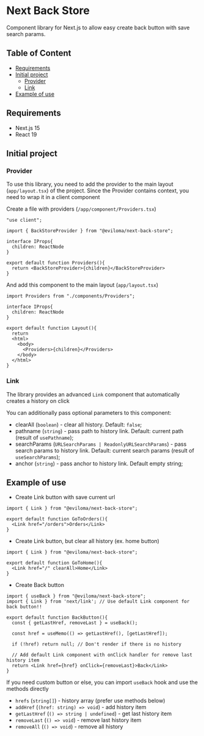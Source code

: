 # Next Back Store

Component library for Next.js to allow easy create back button with save search params.

## Table of Content

- [Requirements](#requirements)
- [Initial project](#initial-project)
  - [Provider](#provider)
  - [Link](#link)
- [Example of use](#example-of-use)

## Requirements

- Next.js 15
- React 19

## Initial project

### Provider

To use this library, you need to add the provider to the main layout (`app/layout.tsx`) of the project.
Since the Provider contains context, you need to wrap it in a client component

Create a file with providers (`/app/component/Providers.tsx`)

```tsx
"use client";

import { BackStoreProvider } from "@eviloma/next-back-store";

interface IProps{
  children: ReactNode
}

export default function Providers(){
  return <BackStoreProvider>{children}</BackStoreProvider>
}
```

And add this component to the main layout (`app/layout.tsx`)
```tsx
import Providers from "./components/Providers";

interface IProps{
  children: ReactNode
}

export default function Layout(){
  return
  <html>
    <body>
      <Providers>{children}</Providers>
    </body>
  </html>
}
```

### Link

The library provides an advanced `Link` component that automatically creates a history on click

You can additionally pass optional parameters to this component:
- clearAll (`boolean`) - clear all history. Default: `false`;
- pathname (`string`) - pass path to history link. Default: current path (result of `usePathname`);
- searchParams (`URLSearchParams | ReadonlyURLSearchParams`) - pass search params to history link. Default: current search params (result of `useSearchParams`);
- anchor (`string`) - pass anchor to history link. Default empty string;

## Example of use

- Create Link button with save current url
```tsx
import { Link } from "@eviloma/next-back-store";

export default function GoToOrders(){
  <Link href="/orders">Orders</Link>
}
```

- Create Link button, but clear all history (ex. home button)
```tsx
import { Link } from "@eviloma/next-back-store";

export default function GoToHome(){
  <Link href="/" clearAll>Home</Link>
}
```

- Create Back button
```tsx
import { useBack } from "@eviloma/next-back-store";
import { Link } from 'next/link'; // Use default Link component for back button!!

export default function BackButton(){
  const { getLastHref, removeLast } = useBack();

  const href = useMemo(() => getLastHref(), [getLastHref]);

  if (!href) return null; // Don't render if there is no history

  // Add default Link component with onClick handler for remove last history item
  return <Link href={href} onClick={removeLast}>Back</Link>
}
```

If you need custom button or else, you can import `useBack` hook and use the methods directly

- `hrefs` (`string[]`) - history array (prefer use methods below)
- `addHref` (`(href: string) => void`) - add history item
- `getLastHref` (`() => string | undefined`) - get last history item
- `removeLast` (`() => void`) - remove last history item
- `removeAll` (`() => void`) - remove all history
